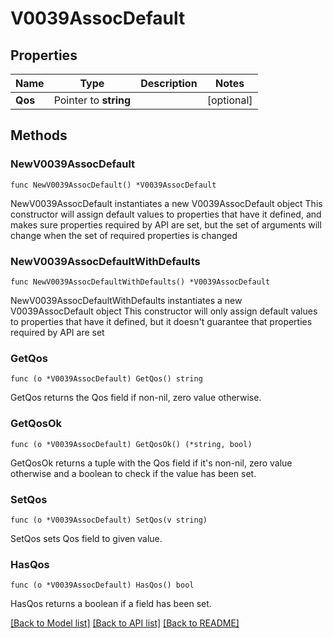 # V0039AssocDefault

## Properties

Name | Type | Description | Notes
------------ | ------------- | ------------- | -------------
**Qos** | Pointer to **string** |  | [optional] 

## Methods

### NewV0039AssocDefault

`func NewV0039AssocDefault() *V0039AssocDefault`

NewV0039AssocDefault instantiates a new V0039AssocDefault object
This constructor will assign default values to properties that have it defined,
and makes sure properties required by API are set, but the set of arguments
will change when the set of required properties is changed

### NewV0039AssocDefaultWithDefaults

`func NewV0039AssocDefaultWithDefaults() *V0039AssocDefault`

NewV0039AssocDefaultWithDefaults instantiates a new V0039AssocDefault object
This constructor will only assign default values to properties that have it defined,
but it doesn't guarantee that properties required by API are set

### GetQos

`func (o *V0039AssocDefault) GetQos() string`

GetQos returns the Qos field if non-nil, zero value otherwise.

### GetQosOk

`func (o *V0039AssocDefault) GetQosOk() (*string, bool)`

GetQosOk returns a tuple with the Qos field if it's non-nil, zero value otherwise
and a boolean to check if the value has been set.

### SetQos

`func (o *V0039AssocDefault) SetQos(v string)`

SetQos sets Qos field to given value.

### HasQos

`func (o *V0039AssocDefault) HasQos() bool`

HasQos returns a boolean if a field has been set.


[[Back to Model list]](../README.md#documentation-for-models) [[Back to API list]](../README.md#documentation-for-api-endpoints) [[Back to README]](../README.md)


